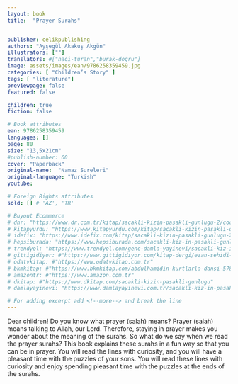 ```yaml
---
layout: book
title:  "Prayer Surahs"


publisher: celikpublishing
authors: "Ayşegül Akakuş Akgün"
illustrators: [""]
translators: #["naci-turan","burak-dogru"]
image: assets/images/ean/9786258359459.jpg
categories: [ "Children’s Story" ]
tags: [ "literature"]
previewpage: false
featured: false

children: true
fiction: false

# Book attributes
ean: 9786258359459
languages: []
page: 80
size: "13,5x21cm"
#publish-number: 60
cover: "Paperback"
original-name:  "Namaz Sureleri"
original-language: "Turkish"
youtube:

# Foreign Rights attributes
sold: [] # 'AZ', 'TR'

# Buyout Ecommerce
# dnr: "https://www.dr.com.tr/kitap/sacakli-kizin-pasakli-gunlugu-2/cocuk-ve-genclik/genclik-10-yas/roman-oyku/urunno=0001893059001"
# kitapyurdu: "https://www.kitapyurdu.com/kitap/sacakli-kizin-pasakli-gunlugu-2-/560122.html&filter_name=Sa%C3%A7akl%C4%B1+K%C4%B1z%27%C4%B1n+Pasakl%C4%B1+G%C3%BCnl%C3%BC%C4%9F%C3%BC+2"
# idefix: "https://www.idefix.com/kitap/sacakli-kizin-pasakli-gunlugu-2/cocuk-ve-genclik/genclik-10-yas/roman-oyku/urunno=0001893059001"
# hepsiburada: "https://www.hepsiburada.com/sacakli-kiz-in-pasakli-gunlugu-2-damla-yayinevi-p-HBV000012ER86"
# trendyol: "https://www.trendyol.com/genc-damla-yayinevi/sacakli-kiz-in-pasakli-gunlugu-2-p-54825777"
# gittigidiyor: #"https://www.gittigidiyor.com/kitap-dergi/ezan-sehidi-adnan-menderes_pdp_732728793"
# odatvkitap: #"https://www.odatvkitap.com.tr"
# bkmkitap: #"https://www.bkmkitap.com/abdulhamidin-kurtlarla-dansi-578226"
# amazontr: #"https://www.amazon.com.tr"
# dkitap: #"https://www.dkitap.com/sacakli-kizin-pasakli-gunlugu"
# damlayayinevi: "https://www.damlayayinevi.com.tr/sacakli-kiz-in-pasakli-gunlugu-2-bu-iste-bi-terslik-var"

# For adding excerpt add <!--more--> and break the line
---
```

Dear children!
Do you know what prayer (salah) means?
Prayer (salah) means talking to Allah, our Lord. Therefore,
staying in prayer makes you wonder about the meaning of the
surahs. So what do we say when we read the prayer surahs?
This book explains these surahs in a fun way so that you can be
in prayer.
You will read the lines with curiosity, and you will have a pleasant
time with the puzzles of your sons. You will read these lines with
curiosity and enjoy spending pleasant time with the puzzles at
the ends of the surahs.
<!--more--> 

